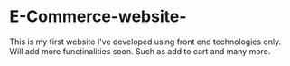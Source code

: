 # E-Commerce-website-
This is my first website I've developed using front end technologies only.
Will add more functinalities soon. Such as add to cart and many more.

